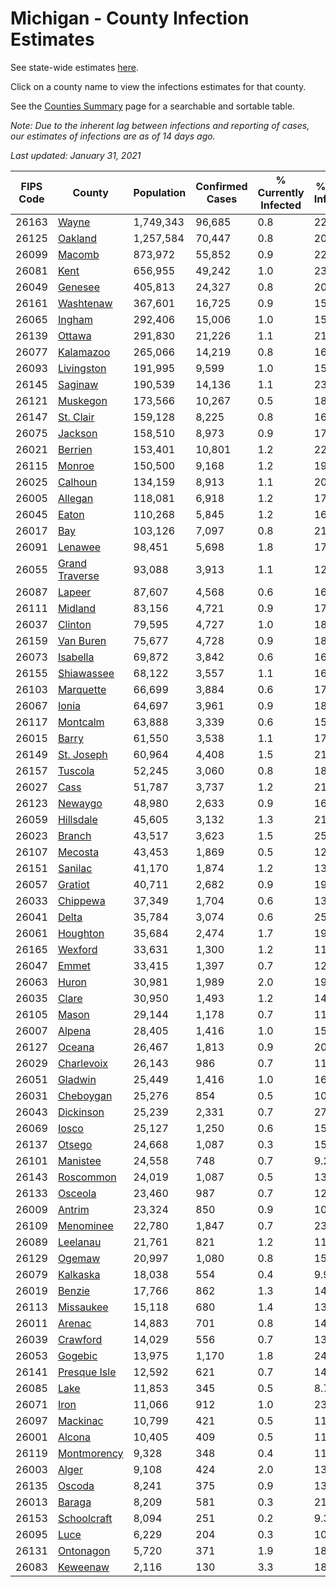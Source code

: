 # Michigan - County Infection Estimates

See state-wide estimates [here](/infections/us-mi).

Click on a county name to view the infections estimates for that county.

See the [Counties Summary](/infections/summary-counties) page for a searchable and sortable table.

*Note: Due to the inherent lag between infections and reporting of cases, our estimates of infections are as of 14 days ago.*

*Last updated: January 31, 2021*

|   FIPS Code |                           County |   Population |   Confirmed Cases |   % Currently Infected |   % Total Infected |
|-------------|----------------------------------|--------------|-------------------|------------------------|--------------------|
|       26163 |                   [Wayne](wayne) |    1,749,343 |            96,685 |                    0.8 |               22.4 |
|       26125 |               [Oakland](oakland) |    1,257,584 |            70,447 |                    0.8 |               20.6 |
|       26099 |                 [Macomb](macomb) |      873,972 |            55,852 |                    0.9 |               22.6 |
|       26081 |                     [Kent](kent) |      656,955 |            49,242 |                    1.0 |               23.3 |
|       26049 |               [Genesee](genesee) |      405,813 |            24,327 |                    0.8 |               20.1 |
|       26161 |           [Washtenaw](washtenaw) |      367,601 |            16,725 |                    0.9 |               15.2 |
|       26065 |                 [Ingham](ingham) |      292,406 |            15,006 |                    1.0 |               15.8 |
|       26139 |                 [Ottawa](ottawa) |      291,830 |            21,226 |                    1.1 |               21.8 |
|       26077 |           [Kalamazoo](kalamazoo) |      265,066 |            14,219 |                    0.8 |               16.4 |
|       26093 |         [Livingston](livingston) |      191,995 |             9,599 |                    1.0 |               15.8 |
|       26145 |               [Saginaw](saginaw) |      190,539 |            14,136 |                    1.1 |               23.6 |
|       26121 |             [Muskegon](muskegon) |      173,566 |            10,267 |                    0.5 |               18.4 |
|       26147 |           [St. Clair](st.-clair) |      159,128 |             8,225 |                    0.8 |               16.6 |
|       26075 |               [Jackson](jackson) |      158,510 |             8,973 |                    0.9 |               17.8 |
|       26021 |               [Berrien](berrien) |      153,401 |            10,801 |                    1.2 |               22.1 |
|       26115 |                 [Monroe](monroe) |      150,500 |             9,168 |                    1.2 |               19.1 |
|       26025 |               [Calhoun](calhoun) |      134,159 |             8,913 |                    1.1 |               20.2 |
|       26005 |               [Allegan](allegan) |      118,081 |             6,918 |                    1.2 |               17.6 |
|       26045 |                   [Eaton](eaton) |      110,268 |             5,845 |                    1.2 |               16.1 |
|       26017 |                       [Bay](bay) |      103,126 |             7,097 |                    0.8 |               21.1 |
|       26091 |               [Lenawee](lenawee) |       98,451 |             5,698 |                    1.8 |               17.2 |
|       26055 | [Grand Traverse](grand-traverse) |       93,088 |             3,913 |                    1.1 |               12.3 |
|       26087 |                 [Lapeer](lapeer) |       87,607 |             4,568 |                    0.6 |               16.5 |
|       26111 |               [Midland](midland) |       83,156 |             4,721 |                    0.9 |               17.2 |
|       26037 |               [Clinton](clinton) |       79,595 |             4,727 |                    1.0 |               18.3 |
|       26159 |           [Van Buren](van-buren) |       75,677 |             4,728 |                    0.9 |               18.8 |
|       26073 |             [Isabella](isabella) |       69,872 |             3,842 |                    0.6 |               16.7 |
|       26155 |         [Shiawassee](shiawassee) |       68,122 |             3,557 |                    1.1 |               16.6 |
|       26103 |           [Marquette](marquette) |       66,699 |             3,884 |                    0.6 |               17.4 |
|       26067 |                   [Ionia](ionia) |       64,697 |             3,961 |                    0.9 |               18.6 |
|       26117 |             [Montcalm](montcalm) |       63,888 |             3,339 |                    0.6 |               15.8 |
|       26015 |                   [Barry](barry) |       61,550 |             3,538 |                    1.1 |               17.1 |
|       26149 |         [St. Joseph](st.-joseph) |       60,964 |             4,408 |                    1.5 |               21.3 |
|       26157 |               [Tuscola](tuscola) |       52,245 |             3,060 |                    0.8 |               18.3 |
|       26027 |                     [Cass](cass) |       51,787 |             3,737 |                    1.2 |               21.4 |
|       26123 |               [Newaygo](newaygo) |       48,980 |             2,633 |                    0.9 |               16.0 |
|       26059 |           [Hillsdale](hillsdale) |       45,605 |             3,132 |                    1.3 |               21.7 |
|       26023 |                 [Branch](branch) |       43,517 |             3,623 |                    1.5 |               25.1 |
|       26107 |               [Mecosta](mecosta) |       43,453 |             1,869 |                    0.5 |               12.7 |
|       26151 |               [Sanilac](sanilac) |       41,170 |             1,874 |                    1.2 |               13.8 |
|       26057 |               [Gratiot](gratiot) |       40,711 |             2,682 |                    0.9 |               19.7 |
|       26033 |             [Chippewa](chippewa) |       37,349 |             1,704 |                    0.6 |               13.4 |
|       26041 |                   [Delta](delta) |       35,784 |             3,074 |                    0.6 |               25.2 |
|       26061 |             [Houghton](houghton) |       35,684 |             2,474 |                    1.7 |               19.7 |
|       26165 |               [Wexford](wexford) |       33,631 |             1,300 |                    1.2 |               11.3 |
|       26047 |                   [Emmet](emmet) |       33,415 |             1,397 |                    0.7 |               12.7 |
|       26063 |                   [Huron](huron) |       30,981 |             1,989 |                    2.0 |               19.1 |
|       26035 |                   [Clare](clare) |       30,950 |             1,493 |                    1.2 |               14.2 |
|       26105 |                   [Mason](mason) |       29,144 |             1,178 |                    0.7 |               11.9 |
|       26007 |                 [Alpena](alpena) |       28,405 |             1,416 |                    1.0 |               15.8 |
|       26127 |                 [Oceana](oceana) |       26,467 |             1,813 |                    0.9 |               20.6 |
|       26029 |         [Charlevoix](charlevoix) |       26,143 |               986 |                    0.7 |               11.4 |
|       26051 |               [Gladwin](gladwin) |       25,449 |             1,416 |                    1.0 |               16.6 |
|       26031 |           [Cheboygan](cheboygan) |       25,276 |               854 |                    0.5 |               10.5 |
|       26043 |           [Dickinson](dickinson) |       25,239 |             2,331 |                    0.7 |               27.2 |
|       26069 |                   [Iosco](iosco) |       25,127 |             1,250 |                    0.6 |               15.5 |
|       26137 |                 [Otsego](otsego) |       24,668 |             1,087 |                    0.3 |               15.4 |
|       26101 |             [Manistee](manistee) |       24,558 |               748 |                    0.7 |                9.2 |
|       26143 |           [Roscommon](roscommon) |       24,019 |             1,087 |                    0.5 |               13.7 |
|       26133 |               [Osceola](osceola) |       23,460 |               987 |                    0.7 |               12.6 |
|       26009 |                 [Antrim](antrim) |       23,324 |               850 |                    0.9 |               10.8 |
|       26109 |           [Menominee](menominee) |       22,780 |             1,847 |                    0.7 |               23.6 |
|       26089 |             [Leelanau](leelanau) |       21,761 |               821 |                    1.2 |               11.2 |
|       26129 |                 [Ogemaw](ogemaw) |       20,997 |             1,080 |                    0.8 |               15.3 |
|       26079 |             [Kalkaska](kalkaska) |       18,038 |               554 |                    0.4 |                9.9 |
|       26019 |                 [Benzie](benzie) |       17,766 |               862 |                    1.3 |               14.1 |
|       26113 |           [Missaukee](missaukee) |       15,118 |               680 |                    1.4 |               13.4 |
|       26011 |                 [Arenac](arenac) |       14,883 |               701 |                    0.8 |               14.8 |
|       26039 |             [Crawford](crawford) |       14,029 |               556 |                    0.7 |               13.3 |
|       26053 |               [Gogebic](gogebic) |       13,975 |             1,170 |                    1.8 |               24.2 |
|       26141 |     [Presque Isle](presque-isle) |       12,592 |               621 |                    0.7 |               14.7 |
|       26085 |                     [Lake](lake) |       11,853 |               345 |                    0.5 |                8.7 |
|       26071 |                     [Iron](iron) |       11,066 |               912 |                    1.0 |               23.6 |
|       26097 |             [Mackinac](mackinac) |       10,799 |               421 |                    0.5 |               11.6 |
|       26001 |                 [Alcona](alcona) |       10,405 |               409 |                    0.5 |               11.7 |
|       26119 |       [Montmorency](montmorency) |        9,328 |               348 |                    0.4 |               11.4 |
|       26003 |                   [Alger](alger) |        9,108 |               424 |                    2.0 |               13.3 |
|       26135 |                 [Oscoda](oscoda) |        8,241 |               375 |                    0.9 |               13.5 |
|       26013 |                 [Baraga](baraga) |        8,209 |               581 |                    0.3 |               21.1 |
|       26153 |       [Schoolcraft](schoolcraft) |        8,094 |               251 |                    0.2 |                9.3 |
|       26095 |                     [Luce](luce) |        6,229 |               204 |                    0.3 |               10.1 |
|       26131 |           [Ontonagon](ontonagon) |        5,720 |               371 |                    1.9 |               18.2 |
|       26083 |             [Keweenaw](keweenaw) |        2,116 |               130 |                    3.3 |               18.2 |